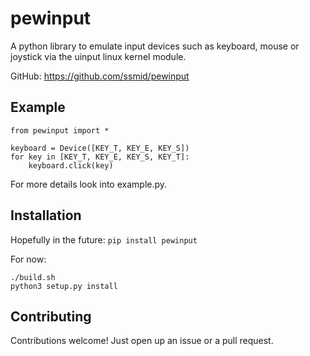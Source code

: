 # pewinput

A python library to emulate input devices such as keyboard, mouse or joystick via the uinput linux kernel module.

GitHub: https://github.com/ssmid/pewinput

## Example

``` Python3
from pewinput import *

keyboard = Device([KEY_T, KEY_E, KEY_S])
for key in [KEY_T, KEY_E, KEY_S, KEY_T]:
    keyboard.click(key)
```

For more details look into example.py.


## Installation

Hopefully in the future:
`pip install pewinput`

For now:
```
./build.sh
python3 setup.py install
```


## Contributing

Contributions welcome! Just open up an issue or a pull request.